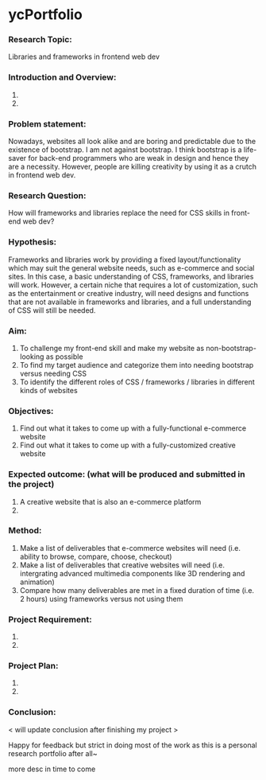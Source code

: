 # ycPortfolio
### Research Topic:
Libraries and frameworks in frontend web dev

### Introduction and Overview:
1.
2.

### Problem statement: 
Nowadays, websites all look alike and are boring and predictable due to the existence of bootstrap. I am not against bootstrap. I think bootstrap is a life-saver for back-end programmers who are weak in design and hence they are a necessity. However, people are killing creativity by using it as a crutch in frontend web dev.

### Research Question: 
How will frameworks and libraries replace the need for CSS skills in front-end web dev?

### Hypothesis:
Frameworks and libraries work by providing a fixed layout/functionality which may suit the general website needs, such as e-commerce and social sites. In this case, a basic understanding of CSS, frameworks, and libraries will work. However, a certain niche that requires a lot of customization, such as the entertainment or creative industry, will need designs and functions that are not available in frameworks and libraries, and a full understanding of CSS will still be needed. 

### Aim:
1. To challenge my front-end skill and make my website as non-bootstrap-looking as possible 
2. To find my target audience and categorize them into needing bootstrap versus needing CSS
3. To identify the different roles of CSS / frameworks / libraries in different kinds of websites

### Objectives: 
1. Find out what it takes to come up with a fully-functional e-commerce website 
2. Find out what it takes to come up with a fully-customized creative website 

### Expected outcome: (what will be produced and submitted in the project)
1. A creative website that is also an e-commerce platform 
2.

### Method:
1. Make a list of deliverables that e-commerce websites will need (i.e. ability to browse, compare, choose, checkout)
2. Make a list of deliverables that creative websites will need (i.e. intergrating advanced multimedia components like 3D rendering and animation)
3. Compare how many deliverables are met in a fixed duration of time (i.e. 2 hours) using frameworks versus not using them

### Project Requirement:
1. 
2.

### Project Plan:
1.
2.

### Conclusion:
< will update conclusion after finishing my project >

Happy for feedback but strict in doing most of the work as this is a personal research portfolio after all~ 

more desc in time to come

